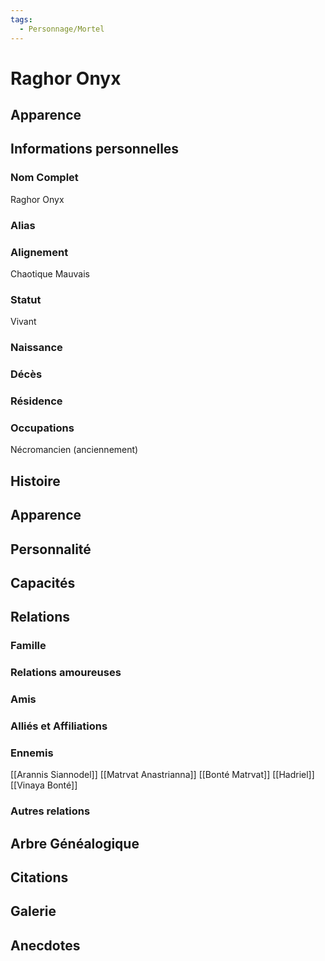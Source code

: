 ```yaml
---
tags:
  - Personnage/Mortel
---
```


# Raghor Onyx

## Apparence

## Informations personnelles
### Nom Complet
Raghor Onyx

### Alias

### Alignement
Chaotique Mauvais

### Statut
Vivant

### Naissance

### Décès

### Résidence

### Occupations
Nécromancien (anciennement)

## Histoire

## Apparence

## Personnalité

## Capacités

## Relations
### Famille
### Relations amoureuses
### Amis
### Alliés et Affiliations
### Ennemis
[[Arannis Siannodel]]
[[Matrvat Anastrianna]]
[[Bonté Matrvat]]
[[Hadriel]]
[[Vinaya Bonté]]

### Autres relations

## Arbre Généalogique

## Citations

## Galerie

## Anecdotes